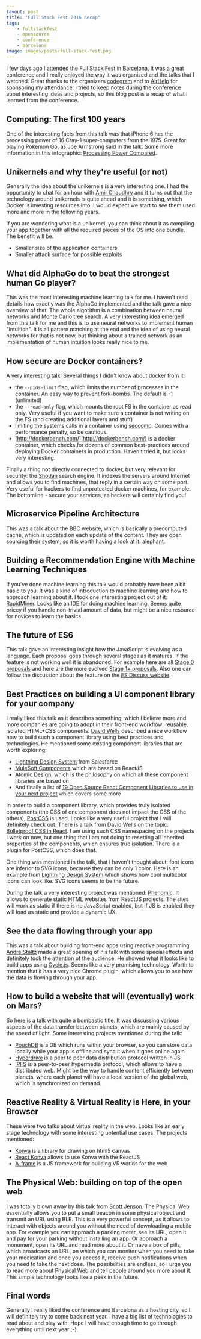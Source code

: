 ```yaml
---
layout: post
title: "Full Stack Fest 2016 Recap"
tags:
    - fullstackfest
    - opensource
    - conference
    - barcelona
image: images/posts/full-stack-fest.png
---
```


I few days ago I attended the [Full Stack Fest](https://2016.fullstackfest.com/) in Barcelona. It was a great conference and I really enjoyed the way it was organized and the talks that I watched. Great thanks to the organizers [codegram](http://www.codegram.com/) and to [AirHelp](https://www.airhelp.com/en/) for sponsoring my attendance. I tried to keep notes during the conference about interesting ideas and projects, so this blog post is a recap of what I learned from the conference.

## Computing: The first 100 years

One of the interesting facts from this talk was that iPhone 6 has the processing power of 16 Cray-1 super-computers from the 1975. Great for playing Pokemon Go, as [Joe Armstrong](https://twitter.com/joeerl) said in the talk. Some more information in this infographic: [Processing Power Compared](http://pages.experts-exchange.com/processing-power-compared/).

## Unikernels and why they're useful (or not)

Generally the idea about the unikernels is a very interesting one. I had the opportunity to chat for an hour with [Amir Chaudhry](https://twitter.com/amirmc) and it turns out that the technology around unikernels is quite ahead and it is something, which Docker is investing resources into. I would expect we start to see them used more and more in the following years.

If you are wondering what is a unikernel, you can think about it as compiling your app together with all the required pieces of the OS into one bundle. The benefit will be:

* Smaller size of the application containers
* Smaller attack surface for possible exploits

## What did AlphaGo do to beat the strongest human Go player?

This was the most interesting machine learning talk for me. I haven't read details how exactly was the AlphaGo implemented and the talk gave a nice overview of that. The whole algorithm is a combination between neural networks and [Monte Carlo tree search](https://en.wikipedia.org/wiki/Monte_Carlo_tree_search). A very interesting idea emerged from this talk for me and this is to use neural networks to implement human "intuition". It is all pattern matching at the end and the idea of using neural networks for that is not new, but thinking about a trained network as an implementation of human intuition looks really nice to me.

## How secure are Docker containers?

A very interesting talk! Several things I didn't know about docker from it:

* the `--pids-limit` flag, which limits the number of processes in the container. An easy way to prevent fork-bombs. The default is -1 (unlimited)
* the `--read-only` flag, which mounts the root FS in the container as read only. Very useful if you want to make sure a container is not writing on the FS (and creating additional layers and stuff)
* limiting the systems calls in a container using [seccomp](https://github.com/docker/docker/blob/master/docs/security/seccomp.md). Comes with a performance penalty, so be cautious.
* [http://dockerbench.com/](http://dockerbench.com/) is a docker container, which checks for dozens of common best-practices around deploying Docker containers in production. Haven't tried it, but looks very interesting.

Finally a thing not directly connected to docker, but very relevant for security: the [Shodan](https://www.shodan.io/) search engine. It indexes the servers around Internet and allows you to find machines, that reply in a certain way on some port. Very useful for hackers to find unprotected docker machines, for example. The bottomline - secure your services, as hackers will certainly find you!

## Microservice Pipeline Architecture

This was a talk about the BBC website, which is basically a precomputed cache, which is updated on each update of the content. They are open sourcing their system, so it is worth having a look at it: [alephant](https://github.com/BBC-News/alephant).


## Building a Recommendation Engine with Machine Learning Techniques

If you've done machine learning this talk would probably have been a bit basic to you. It was a kind of introduction to machine learning and how to approach learning about it. I took one interesting project out of it: [RapidMiner](https://rapidminer.com/). Looks like an IDE for doing machine learning. Seems quite pricey if you handle non-trivial amount of data, but might be a nice resource for novices to learn the basics.

## The future of ES6

This talk gave an interesting insight how the JavaScript is evolving as a language. Each proposal goes through several stages as it matures. If the feature is not working well it is abandoned. For example here are all [Stage 0 proposals](https://github.com/tc39/proposals/blob/master/stage-0-proposals.md) and here are the more evolved [Stage 1+ proposals](https://github.com/tc39/proposals). Also one can follow the discussion about the feature on the [ES Discuss website](https://esdiscuss.org/).

## Best Practices on building a UI component library for your company

I really liked this talk as it describes something, which I believe more and more companies are going to adopt in their front-end workflow: reusable, isolated HTML+CSS components. [David Wells](https://twitter.com/DavidWells) described a nice workflow how to build such a component library using best practices and technologies. He mentioned some existing component libraries that are worth exploring:

* [Lightning Design System](http://lightningdesignsystem.com/) from Salesforce
* [MuleSoft Components](http://ux.mulesoft.com/#/) which are based on ReactJS
* [Atomic Design](http://bradfrost.com/blog/post/atomic-web-design/), which is the philosophy on which all these component libraries are based on
* And finally a list of [19 Open Source React Component Libraries to use in your next project](http://davidwells.io/19-open-source-react-component-libraries-to-use-in-your-next-project/) which covers some more

In order to build a component library, which provides truly isolated components (the CSS of one component does not impact the CSS of the others), [PostCSS](https://github.com/postcss/postcss) is used. Looks like a very useful project that I will definitely check out. There is a talk from David Wells on the topic: [Bulletproof CSS in React](https://vimeo.com/173122870). I am using such CSS namespacing on the projects I work on now, but one thing that I am not doing to resetting all inherited properties of the components, which ensures true isolation. There is a plugin for PostCSS, which does that.

One thing was mentioned in the talk, that I haven't thought about: font icons are inferior to SVG icons, because they can be only 1 color. Here is an example from [Lightning Design System](http://lightningdesignsystem.com/icons/) which shows how cool multicolor icons can look like. SVG icons seems to be the future.

During the talk a very interesting project was mentioned: [Phenomic](https://phenomic.io/). It allows to generate static HTML websites from ReactJS projects. The sites will work as static if there is no JavaScript enabled, but if JS is enabled they will load as static and provide a dynamic UX.

## See the data flowing through your app

This was a talk about building front-end apps using reactive programming. [André Staltz](https://twitter.com/andrestaltz) made a great opening of his talk with some special effects and definitely took the attention of the audience. He showed what it looks like to build apps using [Cycle.js](http://cycle.js.org/). Seems like a very promising technology. Worth to mention that it has a very nice Chrome plugin, which allows you to see how the data is flowing through your app.

## How to build a website that will (eventually) work on Mars?

So here is a talk with quite a bombastic title. It was discussing various aspects of the data transfer between planets, which are mainly caused by the speed of light. Some interesting projects mentioned during the talk:

* [PouchDB](https://pouchdb.com/) is a DB which runs within your browser, so you can store data locally while your app is offline and sync it when it goes online again
* [Hyperdrive](https://github.com/mafintosh/hyperdrive) is a peer to peer data distribution protocol written in JS
* [IPFS](https://ipfs.io/) is a peer-to-peer hypermedia protocol, which allows to have a distributed web. Might be the way to handle content efficiently between planets, where each planet will have a local version of the global web, which is synchronized on demand.

## Reactive Reality & Virtual Reality is Here, in your Browser

These were two talks about virtual reality in the web. Looks like an early stage technology with some interesting potential use cases. The projects mentioned:

* [Konva](http://konvajs.github.io/) is a library for drawing on html5 canvas
* [React Konva](https://github.com/lavrton/react-konva) allows to use Konva with the ReactJS
* [A-frame](https://aframe.io/) is a JS framework for building VR worlds for the web

## The Physical Web: building on top of the open web

I was totally blown away by this talk from [Scott Jenson](https://twitter.com/scottjenson). The Physical Web essentially allows you to put a small beacon in some physical object and transmit an URL using BLE. This is a very powerful concept, as it allows to interact with objects around you without the need of downloading a mobile app. For example you can approach a parking meter, see its URL, open it and pay for your parking without installing an app. Or approach a monument, open its URL and read more about it. Or have a box of pills, which broadcasts an URL, on which you can monitor when you need to take your medication and once you access it, receive push notifications when you need to take the next dose. The possibilities are endless, so I urge you to read more about [Physical Web](https://google.github.io/physical-web/) and tell people around you more about it. This simple technology looks like a peek in the future.

## Final words

Generally I really liked the conference and Barcelona as a hosting city, so I will definitely try to come back next year. I have a big list of technologies to read about and play with. Hope I will have enough time to go through everything until next year ;-).
